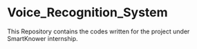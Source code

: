 # Voice_Recognition_System
 This Repository contains the codes written for the project under SmartKnower internship.
